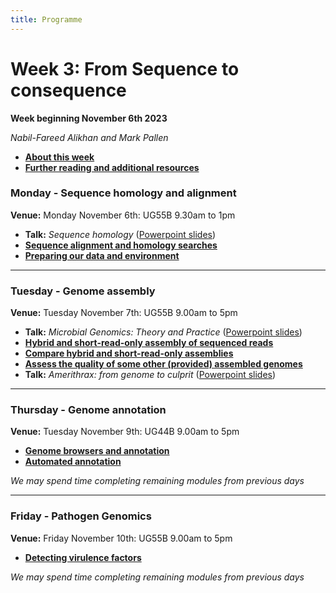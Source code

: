 ```yaml
---
title: Programme
---
```


# Week 3: From Sequence to consequence
**Week beginning November 6th 2023**

_Nabil-Fareed Alikhan and Mark Pallen_

* **[About this week](/seq-analysis/about/)**
* **[Further reading and additional resources]({{site.baseurl}}/modules/sequence-analysis/further-reading)**

### Monday - Sequence homology and alignment

**Venue:** Monday November 6th: UG55B 9.30am to 1pm

- **Talk:** _Sequence homology_ ([Powerpoint slides](https://github.com/mmbdtp/mmbdtp.github.io/raw/gh-pages/modules/sequence-analysis/_posts/Sequence%20homology_2023.pptx))
- **[Sequence alignment and homology searches]({{site.baseurl}}/modules/sequence-analysis/sequence-homology/)**
- **[Preparing our data and environment]({{site.baseurl}}/modules/sequence-analysis/download-data/)**

***

### Tuesday - Genome assembly

**Venue:** Tuesday November 7th: UG55B 9.00am to 5pm

- **Talk:** _Microbial Genomics: Theory and Practice_ ([Powerpoint slides](https://github.com/mmbdtp/mmbdtp.github.io/raw/gh-pages/modules/sequence-analysis/_posts/2023_Week%203_Talk_Microbial_genomics.pptx))
- **[Hybrid and short-read-only assembly of sequenced reads]({{site.baseurl}}/modules/sequence-analysis/genome-assembly/)**
- **[Compare hybrid and short-read-only assemblies]({{site.baseurl}}/modules/sequence-analysis/genome-assembly-qc)**
- **[Assess the quality of some other (provided) assembled genomes]({{site.baseurl}}/modules/sequence-analysis/check-qc)**
- **Talk:** _Amerithrax: from genome to culprit_ ([Powerpoint slides](https://github.com/mmbdtp/mmbdtp.github.io/raw/gh-pages/modules/sequence-analysis/_posts/2023_Week%203_Talk_Amerithrax.pptx))

***

### Thursday - Genome annotation

**Venue:** Tuesday November 9th: UG44B 9.00am to 5pm

- **[Genome browsers and annotation]({{site.baseurl}}/modules/sequence-analysis/annotation)**
- **[Automated annotation]({{site.baseurl}}/modules/sequence-analysis/auto-annotation)**

_We may spend time completing remaining modules from previous days_

***

### Friday - Pathogen Genomics

**Venue:** Friday November 10th: UG55B 9.00am to 5pm

- **[Detecting virulence factors]({{site.baseurl}}/modules/sequence-analysis/virulence)**

_We may spend time completing remaining modules from previous days_
